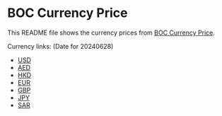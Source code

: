 # BOC Currency Price

This README file shows the currency prices from [BOC Currency Price](https://www.boc.cn/sourcedb/whpj/).

Currency links: (Date for 20240628)

- [USD](https://bocurrencyprice.techina.science/BOC_CURRENCY_PRICE/USD/20240628.json)
- [AED](https://bocurrencyprice.techina.science/BOC_CURRENCY_PRICE/AED/20240628.json)
- [HKD](https://bocurrencyprice.techina.science/BOC_CURRENCY_PRICE/HKD/20240628.json)
- [EUR](https://bocurrencyprice.techina.science/BOC_CURRENCY_PRICE/EUR/20240628.json)
- [GBP](https://bocurrencyprice.techina.science/BOC_CURRENCY_PRICE/GBP/20240628.json)
- [JPY](https://bocurrencyprice.techina.science/BOC_CURRENCY_PRICE/JPY/20240628.json)
- [SAR](https://bocurrencyprice.techina.science/BOC_CURRENCY_PRICE/SAR/20240628.json)
